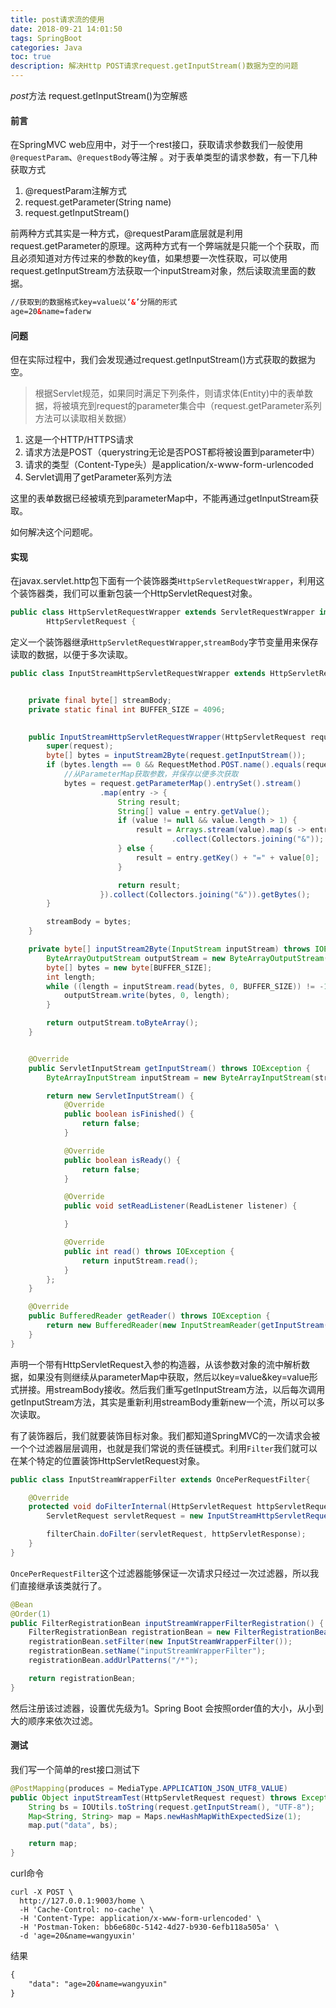 ```yaml
---
title: post请求流的使用
date: 2018-09-21 14:01:50
tags: SpringBoot
categories: Java
toc: true
description: 解决Http POST请求request.getInputStream()数据为空的问题
---
```


*post*方法 request.getInputStream()为空解惑



#### 前言 

在SpringMVC web应用中，对于一个rest接口，获取请求参数我们一般使用`@requestParam`、`@requestBody`等注解 。对于表单类型的请求参数，有一下几种获取方式

1. @requestParam注解方式
2. request.getParameter(String name)
3. request.getInputStream()

前两种方式其实是一种方式，@requestParam底层就是利用request.getParameter的原理。这两种方式有一个弊端就是只能一个个获取，而且必须知道对方传过来的参数的key值，如果想要一次性获取，可以使用request.getInputStream方法获取一个inputStream对象，然后读取流里面的数据。

```html
//获取到的数据格式key=value以‘&’分隔的形式
age=20&name=faderw
```

#### 问题

但在实际过程中，我们会发现通过request.getInputStream()方式获取的数据为空。

> 根据Servlet规范，如果同时满足下列条件，则请求体(Entity)中的表单数据，将被填充到request的parameter集合中（request.getParameter系列方法可以读取相关数据）

1. 这是一个HTTP/HTTPS请求 
2. 请求方法是POST（querystring无论是否POST都将被设置到parameter中） 
3. 请求的类型（Content-Type头）是application/x-www-form-urlencoded 
4. Servlet调用了getParameter系列方法

这里的表单数据已经被填充到parameterMap中，不能再通过getInputStream获取。

如何解决这个问题呢。

#### 实现

在javax.servlet.http包下面有一个装饰器类`HttpServletRequestWrapper`，利用这个装饰器类，我们可以重新包装一个HttpServletRequest对象。

```java
public class HttpServletRequestWrapper extends ServletRequestWrapper implements
        HttpServletRequest {
```

定义一个装饰器继承`HttpServletRequestWrapper`,`streamBody`字节变量用来保存读取的数据，以便于多次读取。

```java
public class InputStreamHttpServletRequestWrapper extends HttpServletRequestWrapper{


    private final byte[] streamBody;
    private static final int BUFFER_SIZE = 4096;

   
    public InputStreamHttpServletRequestWrapper(HttpServletRequest request) throws IOException {
        super(request);
        byte[] bytes = inputStream2Byte(request.getInputStream());
        if (bytes.length == 0 && RequestMethod.POST.name().equals(request.getMethod())) {
            //从ParameterMap获取参数，并保存以便多次获取
            bytes = request.getParameterMap().entrySet().stream()
                    .map(entry -> {
                        String result;
                        String[] value = entry.getValue();
                        if (value != null && value.length > 1) {
                            result = Arrays.stream(value).map(s -> entry.getKey() + "=" + s)
                                    .collect(Collectors.joining("&"));
                        } else {
                            result = entry.getKey() + "=" + value[0];
                        }

                        return result;
                    }).collect(Collectors.joining("&")).getBytes();
        }

        streamBody = bytes;
    }

    private byte[] inputStream2Byte(InputStream inputStream) throws IOException {
        ByteArrayOutputStream outputStream = new ByteArrayOutputStream();
        byte[] bytes = new byte[BUFFER_SIZE];
        int length;
        while ((length = inputStream.read(bytes, 0, BUFFER_SIZE)) != -1) {
            outputStream.write(bytes, 0, length);
        }

        return outputStream.toByteArray();
    }


    @Override
    public ServletInputStream getInputStream() throws IOException {
        ByteArrayInputStream inputStream = new ByteArrayInputStream(streamBody);

        return new ServletInputStream() {
            @Override
            public boolean isFinished() {
                return false;
            }

            @Override
            public boolean isReady() {
                return false;
            }

            @Override
            public void setReadListener(ReadListener listener) {

            }

            @Override
            public int read() throws IOException {
                return inputStream.read();
            }
        };
    }

    @Override
    public BufferedReader getReader() throws IOException {
        return new BufferedReader(new InputStreamReader(getInputStream()));
    }
}
```

声明一个带有HttpServletRequest入参的构造器，从该参数对象的流中解析数据，如果没有则继续从parameterMap中获取，然后以key=value&key=value形式拼接。用streamBody接收。然后我们重写getInputStream方法，以后每次调用getInputStream方法，其实是重新利用streamBody重新new一个流，所以可以多次读取。

有了装饰器后，我们就要装饰目标对象。我们都知道SpringMVC的一次请求会被一个个过滤器层层调用，也就是我们常说的责任链模式。利用`Filter`我们就可以在某个特定的位置装饰HttpServletRequest对象。

```java
public class InputStreamWrapperFilter extends OncePerRequestFilter{

    @Override
    protected void doFilterInternal(HttpServletRequest httpServletRequest, HttpServletResponse httpServletResponse, FilterChain filterChain) throws ServletException, IOException {
        ServletRequest servletRequest = new InputStreamHttpServletRequestWrapper(httpServletRequest);

        filterChain.doFilter(servletRequest, httpServletResponse);
    }
}
```

`OncePerRequestFilter`这个过滤器能够保证一次请求只经过一次过滤器，所以我们直接继承该类就行了。

```java
@Bean
@Order(1)
public FilterRegistrationBean inputStreamWrapperFilterRegistration() {
    FilterRegistrationBean registrationBean = new FilterRegistrationBean();
    registrationBean.setFilter(new InputStreamWrapperFilter());
    registrationBean.setName("inputStreamWrapperFilter");
    registrationBean.addUrlPatterns("/*");

    return registrationBean;
}
```

然后注册该过滤器，设置优先级为1。Spring Boot 会按照order值的大小，从小到大的顺序来依次过滤。

#### 测试

我们写一个简单的rest接口测试下

```java
@PostMapping(produces = MediaType.APPLICATION_JSON_UTF8_VALUE)
public Object inputStreamTest(HttpServletRequest request) throws Exception {
    String bs = IOUtils.toString(request.getInputStream(), "UTF-8");
    Map<String, String> map = Maps.newHashMapWithExpectedSize(1);
    map.put("data", bs);

    return map;
}
```

curl命令

```shell
curl -X POST \
  http://127.0.0.1:9003/home \
  -H 'Cache-Control: no-cache' \
  -H 'Content-Type: application/x-www-form-urlencoded' \
  -H 'Postman-Token: bb6e680c-5142-4d27-b930-6efb118a505a' \
  -d 'age=20&name=wangyuxin'
```

结果

```html
{
    "data": "age=20&name=wangyuxin"
}
```